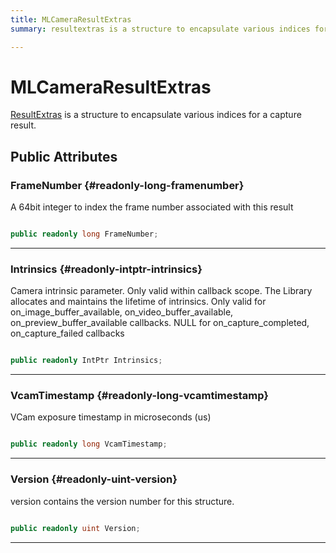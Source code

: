 ```yaml
---
title: MLCameraResultExtras
summary: resultextras is a structure to encapsulate various indices for a capture result. 

---
```


# MLCameraResultExtras




[ResultExtras](/unity-api/api/UnityEngine.XR.MagicLeap/MLCamera/UnityEngine.XR.MagicLeap.MLCamera.ResultExtras.md) is a structure to encapsulate various indices for a capture result.   





## Public Attributes

### FrameNumber {#readonly-long-framenumber}

A 64bit integer to index the frame number associated with this result 

```csharp

public readonly long FrameNumber;

```






-----------

### Intrinsics {#readonly-intptr-intrinsics}

Camera intrinsic parameter. Only valid within callback scope. The Library allocates and maintains the lifetime of intrinsics. Only valid for on&#95;image&#95;buffer&#95;available, on&#95;video&#95;buffer&#95;available, on&#95;preview&#95;buffer&#95;available callbacks. NULL for on&#95;capture&#95;completed, on&#95;capture&#95;failed callbacks 

```csharp

public readonly IntPtr Intrinsics;

```






-----------

### VcamTimestamp {#readonly-long-vcamtimestamp}

VCam exposure timestamp in microseconds (us) 

```csharp

public readonly long VcamTimestamp;

```






-----------

### Version {#readonly-uint-version}

version contains the version number for this structure. 

```csharp

public readonly uint Version;

```






-----------

